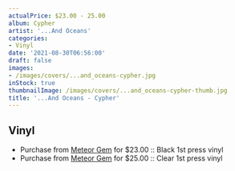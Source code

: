 ```yaml
---
actualPrice: $23.00 - 25.00
album: Cypher
artist: '...And Oceans'
categories:
- Vinyl
date: '2021-08-30T06:56:00'
draft: false
images:
- /images/covers/...and_oceans-cypher.jpg
inStock: true
thumbnailImage: /images/covers/...and_oceans-cypher-thumb.jpg
title: '...And Oceans - Cypher'
---
```


## Vinyl
* Purchase from [Meteor Gem](https://meteor-gem.com/products/and-oceans-cypher-lp) for $23.00 :: Black 1st press vinyl
* Purchase from [Meteor Gem](https://meteor-gem.com/products/and-oceans-cypher-lp) for $25.00 :: Clear 1st press vinyl
